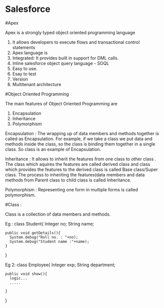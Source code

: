 # Salesforce

#Apex

Apex is a strongly typed object oriented programming language

1. It allows developers to execute flows and transactional control statements
2. Apex language is
  1. Integrated: It provides built in support for DML calls.
  2. Inline salesforce object query language - SOQL
  3. Easy to use.
  4. Esay to test
  5. Version
  6. Multitenant architecture
  
  #Object Oriented Programming
  
  The main features of Object Oriented Programming are
  
  1. Encapsulation
  2. Inheritance
  3. Polymorphism
  
  Encapsulation : The wrapping up of data members and methods together is called as Encapsulation. For example, if we take a class we put data and methods inside the class, so the class is binding them together in a single class. So class is an example of Encapsulation.
  
  Inheritance : It allows to inherit the features from one class to other class . The class which aquires the features are called derived class and class which provides the features to the derived class is called Base class/Super class. The process to inheriting the features(data members and data methods from Parent class to child class is called Inheritance.
  
  Polymorphism : Representing one form in multiple forms is called polymorphism.
  
  #Class :
  
  Class is a collection of data members and methods.
  
 Eg :  class Student{
    Integer no;
    String name;
    
    public void getDetails(){
      System.debug("Roll no. : "+no);
      System.debug("Student name :"+name);
    }
  
  }
  
  Eg 2: 
  class Employee{
    Integer exp;
    String department;
    
    public void show(){
      logic...
      .....
            
    }
  }
  
  
  
  
  
  
  
  
  
